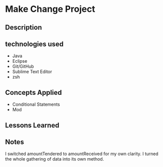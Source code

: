 # Make Change Project

## Description

## technologies used
 - Java
 - Eclipse
 - Git/GitHub
 - Sublime Text Editor
 - zsh

 ## Concepts Applied

  - Conditional Statements
  - Mod

 ## Lessons Learned



 ## Notes

 I switched amountTendered to amountReceived for my own clarity. 
 I turned the whole gathering of data into its own method. 
